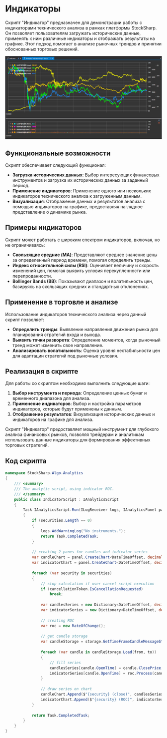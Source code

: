 # Индикаторы

Скрипт "Индикатор" предназначен для демонстрации работы с индикаторами технического анализа в рамках платформы StockSharp. Он позволяет пользователям загружать исторические данные, применять к ним различные индикаторы и отображать результаты на графике. Этот подход помогает в анализе рыночных трендов и принятии обоснованных торговых решений.

![hydra_analitics_indicator](../../../../images/hydra_analitics_indicator.png)

## Функциональные возможности

Скрипт обеспечивает следующий функционал:

- **Загрузка исторических данных**: Выбор интересующих финансовых инструментов и загрузка их исторических данных за заданный период.
- **Применение индикаторов**: Применение одного или нескольких индикаторов технического анализа к загруженным данным.
- **Визуализация**: Отображение данных и результатов анализа с помощью индикаторов на графике, предоставляя наглядное представление о динамике рынка.

## Примеры индикаторов

Скрипт может работать с широким спектром индикаторов, включая, но не ограничиваясь:

- **Скользящие средние (MA)**: Представляют среднее значение цены за определенный период времени, помогая определить тренды.
- **Индекс относительной силы (RSI)**: Оценивает величину и скорость изменений цен, помогая выявить условия перекупленности или перепроданности.
- **Bollinger Bands (BB)**: Показывают диапазон и волатильность цен, базируясь на скользящих средних и стандартных отклонениях.

## Применение в торговле и анализе

Использование индикаторов технического анализа через данный скрипт позволяет:

- **Определить тренды**: Выявление направления движения рынка для планирования стратегий входа и выхода.
- **Выявить точки разворота**: Определение моментов, когда рыночный тренд может изменить свое направление.
- **Анализировать волатильность**: Оценка уровня нестабильности цен для адаптации стратегий под рыночные условия.

## Реализация в скрипте

Для работы со скриптом необходимо выполнить следующие шаги:

1. **Выбор инструмента и периода**: Определение ценных бумаг и временного диапазона для анализа.
2. **Применение индикаторов**: Выбор и настройка параметров индикаторов, которые будут применены к данным.
3. **Отображение результатов**: Визуализация исторических данных и индикаторов на графике для анализа.

Скрипт "Индикатор" предоставляет мощный инструмент для глубокого анализа финансовых рынков, позволяя трейдерам и аналитикам использовать данные индикаторы для формирования эффективных торговых стратегий.

## Код скрипта

```cs
namespace StockSharp.Algo.Analytics
{
	/// <summary>
	/// The analytic script, using indicator ROC.
	/// </summary>
	public class IndicatorScript : IAnalyticsScript
	{
		Task IAnalyticsScript.Run(ILogReceiver logs, IAnalyticsPanel panel, SecurityId[] securities, DateTime from, DateTime to, IStorageRegistry storage, IMarketDataDrive drive, StorageFormats format, TimeSpan timeFrame, CancellationToken cancellationToken)
		{
			if (securities.Length == 0)
			{
				logs.AddWarningLog("No instruments.");
				return Task.CompletedTask;
			}

			// creating 2 panes for candles and indicator series
			var candleChart = panel.CreateChart<DateTimeOffset, decimal>();
			var indicatorChart = panel.CreateChart<DateTimeOffset, decimal>();

			foreach (var security in securities)
			{
				// stop calculation if user cancel script execution
				if (cancellationToken.IsCancellationRequested)
					break;

				var candlesSeries = new Dictionary<DateTimeOffset, decimal>();
				var indicatorSeries = new Dictionary<DateTimeOffset, decimal>();

				// creating ROC
				var roc = new RateOfChange();

				// get candle storage
				var candleStorage = storage.GetTimeFrameCandleMessageStorage(security, timeFrame, drive, format);

				foreach (var candle in candleStorage.Load(from, to))
				{
					// fill series
					candlesSeries[candle.OpenTime] = candle.ClosePrice;
					indicatorSeries[candle.OpenTime] = roc.Process(candle).GetValue<decimal>();
				}

				// draw series on chart
				candleChart.Append($"{security} (close)", candlesSeries.Keys, candlesSeries.Values);
				indicatorChart.Append($"{security} (ROC)", indicatorSeries.Keys, indicatorSeries.Values);
			}

			return Task.CompletedTask;
		}
	}
}
```